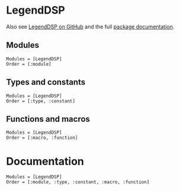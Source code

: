 # LegendDSP

Also see [LegendDSP on GitHub](https://github.com/legend-exp/LegendDSP.jl)
and the full [package documentation](https://legend-exp.github.io/LegendDSP.jl/stable/).

## Modules

```@index
Modules = [LegendDSP]
Order = [:module]
```

## Types and constants

```@index
Modules = [LegendDSP]
Order = [:type, :constant]
```

## Functions and macros

```@index
Modules = [LegendDSP]
Order = [:macro, :function]
```

# Documentation

```@autodocs
Modules = [LegendDSP]
Order = [:module, :type, :constant, :macro, :function]
```
